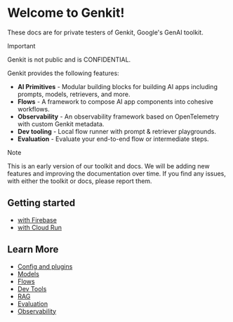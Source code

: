 # Welcome to Genkit!

These docs are for private testers of Genkit, Google's GenAI toolkit.

> [!IMPORTANT]  
> Genkit is not public and is CONFIDENTIAL.

Genkit provides the following features:

 * **AI Primitives** - Modular building blocks for building AI apps including prompts, models, retrievers, and more.
 * **Flows** - A framework to compose AI app components into cohesive workflows.
 * **Observability** - An observability framework based on OpenTelemetry with custom Genkit metadata.
 * **Dev tooling** - Local flow runner with prompt & retriever playgrounds.
 * **Evaluation** - Evaluate your end-to-end flow or intermediate steps.

> [!NOTE]  
> This is an early version of our toolkit and docs. We will be adding new features and improving the documentation over time. If you find any issues, with either the toolkit or docs, please report them.

## Getting started

  * [with Firebase](firebase.md)
  * [with Cloud Run](express.md)

## Learn More

  * [Config and plugins](config.md)
  * [Models](models.md)
  * [Flows](flows.md)
  * [Dev Tools](devtools.md)
  * [RAG](rag.md)
  * [Evaluation](evaluation.md)
  * [Observability](observability.md)
